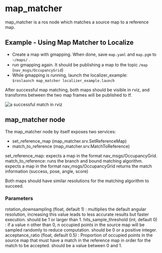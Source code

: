 # map_matcher
map_matcher is a ros node which matches a source map to a reference map.

## Example - Using Map Matcher to Localize
- Create a map with gmapping. When done, save ```map.yaml``` and ```map.pgm``` to ```~/maps/``` .
- run gmapping again. It should be publishing a map to the topic ```/map``` (```nav_msgs/OccupancyGrid```)
- While gmapping is running, launch the localizer_example:  
```$roslaunch map_matcher localizer_example.launch```

After successful map matching, both maps should be visible in rviz, and transforms between the two map frames will be published to tf.

![a successful match in rviz](https://github.com/danieldugas/map_matcher/blob/master/map_matcher.png)

## map_matcher node
The map_matcher node by itself exposes two services:
- set_reference_map (map_matcher.srv.SetReferenceMap) 
- match_to_reference (map_matcher.srv.MatchToReference)

set_reference_map: expects a map in the format nav_msgs/OccupancyGrid.
match_to_reference: runs the branch and bound matching algorithm. 
                    expects a map in the format nav_msgs/OccupancyGrid
                    returns the match information (success, pose, angle, score)
                    
Both maps should have similar resolutions for the matching algorithm to succeed.



### Parameters

rotation_downsampling (float, default 1) : multiplies the default angular resolution, increasing this value leads to less accurate results but faster execution. should be 1 or larger than 1.
hits_sample_threshold (int, default 0) : if a value n other than 0, n occupied points in the source map will be sampled randomly to reduce computation. should be 0 or a positive integer.
acceptance_ratio (float, default 0.5) : Proportion of occupied points in the source map that must have a match in the reference map in order for the match to be accepted. should be a value between 0 and 1.

